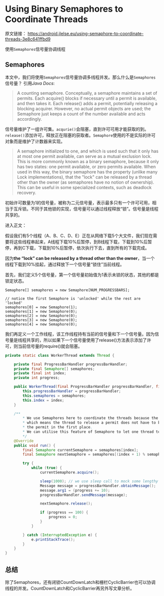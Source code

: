 # Using Binary Semaphores to Coordinate Threads

原文链接： https://android.jlelse.eu/using-semaphore-to-coordinate-threads-3e8c641ffbd9

使用`Semaphores`信号量协调线程

## Semaphores

本文中，我们将使用`Semaphores`信号量协调多线程并发。那么什么是`Semaphores`信号量？
引用*Java Docs*:
>A counting semaphore. Conceptually, a semaphore maintains a set of permits. Each acquire() blocks if necessary until a permit is available, and then takes it. Each release() adds a permit, potentially releasing a blocking acquirer. However, no actual permit objects are used; the Semaphore just keeps a count of the number available and acts accordingly.

信号量维护了一组许可集。`acqurie()`会阻塞，直到许可可用才能获取的到。`release()`添加许可，释放正在阻塞的获取者。`Semaphore`使用的不是实际的许可对象而是维护了计数器来实现。

> A semaphore initialized to one, and which is used such that it only has at most one permit available, can serve as a mutual exclusion lock. This is more commonly known as a binary semaphore, because it only has two states: one permit available, or zero permits available. When used in this way, the binary semaphore has the property (unlike many Lock implementations), that the "lock" can be released by a thread other than the owner (as semaphores have no notion of ownership). This can be useful in some specialized contexts, such as deadlock recovery.

初始许可数量为1的信号量，被称为二元信号量，表示最多只有一个许可可用，相当于互斥锁。不同于其他锁的实现，信号量可以通过线程释放“锁”。信号量是线程共享的。

进入正文：

假设我们有5个线程（A、B、C、D、E）正在从网络下载5个大文件，我们现在需要将这些线程串起来，A线程下载10%后暂停，到B线程下载，下载到10%后暂停，再到C下载，下载到10%后暂停，依次执行下去，直到所有的下载完成。

因为**the “lock” can be released by a thread other than the owner**，当一个线程下载到10%挂起，通过释放下一个信号量“锁住”当前线程。

首先，我们定义5个信号量，第一个信号量初始值为1表示未锁的状态，其他的都是锁定状态。

```
Semaphore[] semaphores = new Semaphore[NUM_PROGRESSBARS];

// notice the first Semaphore is 'unlocked' while the rest are 'locked'
semaphores[0] = new Semaphore(1);
semaphores[1] = new Semaphore(0);
semaphores[2] = new Semaphore(0);
semaphores[3] = new Semaphore(0);
semaphores[4] = new Semaphore(0);
```

我们再定义一个工作线程，该工作线程持有当前的信号量和下一个信号量。因为信号量是线程共享的，所以如果下一个信号量使用了release()方法表示添加了许可，则当前信号量的require()就会阻塞。

```Java
private static class WorkerThread extends Thread {

    private final ProgressBarHandler progressBarHandler;
    private final Semaphore[] semaphores;
    private final int index;
    private int progress;

    public WorkerThread(final ProgressBarHandler progressBarHandler, final Semaphore[] semaphores, final int index) {
        this.progressBarHandler = progressBarHandler;
        this.semaphores = semaphores;
        this.index = index;
    }

    /**
        * We use Semaphores here to coordinate the threads because the Semaphore in java is not 'fully-bracketed',
        * which means the thread to release a permit does not have to be the one that has acquired
        * the permit in the first place.
        * We can utilise this feature of Semaphore to let one thread to release a permit for the next thread.
        */
    @Override
    public void run() {
        final Semaphore currentSemaphore = semaphores[index];
        final Semaphore nextSemaphore = semaphores[(index + 1) % semaphores.length];

        try {
            while (true) {
                currentSemaphore.acquire();

                sleep(1000); // we use sleep call to mock some lengthy work.
                Message message = progressBarHandler.obtainMessage();
                message.arg1 = (progress += 10);
                progressBarHandler.sendMessage(message);

                nextSemaphore.release();

                if (progress == 100) {
                    progress = 0;
                }
            }

        } catch (InterruptedException e) {
            e.printStackTrace();
        }
    }
}
```

## 总结
除了Semaphores，还有闭锁CountDownLatch和栅栏CyclicBarrier也可以协调线程的并发。CountDownLatch和CyclicBarrier再另外写文章分析。
